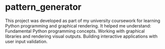 # pattern_generator
This project was developed as part of my university coursework for learning Python programming and graphical rendering. It helped me understand:  Fundamental Python programming concepts. Working with graphical libraries and rendering visual outputs. Building interactive applications with user input validation.
